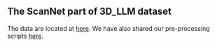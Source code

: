 ## The ScanNet part of 3D_LLM dataset

The data are located at [here](./). We have also shared our pre-processing scripts [here](./pre-process-3D-LLM.py).